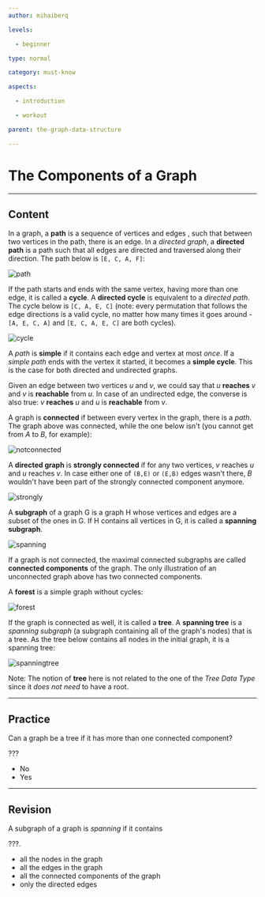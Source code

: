 ```yaml
---
author: mihaiberq

levels:

  - beginner

type: normal

category: must-know

aspects:

  - introduction

  - workout

parent: the-graph-data-structure

---
```


# The Components of a Graph

---
## Content

In a graph, a **path** is a sequence of vertices and edges , such that between two vertices in the path, there is an edge. In a *directed graph*, a **directed path** is a path such that all edges are directed and traversed along their direction. The path below is `[E, C, A, F]`:

![path](https://img.enkipro.com/a37d2d895926bb1f613821c7167001c7.png)

If the path starts and ends with the same vertex, having more than one edge, it is called a **cycle**. A **directed cycle** is equivalent to a *directed path*. The cycle below is `[C, A, E, C]` (note: every permutation that follows the edge directions is a valid cycle, no matter how many times it goes around - `[A, E, C, A]` and `[E, C, A, E, C]` are both cycles).

![cycle](https://img.enkipro.com/20941478ecf64d754af9a4e8c59d369d.png)

A *path* is **simple** if it contains each edge and vertex at most *once*. If a *simple path* ends with the vertex it started, it becomes a **simple cycle**. This is the case for both directed and undirected graphs.

Given an edge between two vertices *u* and *v*, we could say that *u* **reaches** *v* and *v* is **reachable** from *u*. In case of an undirected edge, the converse is also true: *v* **reaches** *u* and *u* is **reachable** from *v*.

A graph is **connected** if between every vertex in the graph, there is a *path*. The graph above was connected, while the one below isn't (you cannot get from *A* to *B*, for example):

![notconnected](https://img.enkipro.com/fd90d6dffb5b81595d3c873ccfda50ff.png)

A **directed graph** is **strongly connected** if for any two vertices, *v* reaches *u* and *u* reaches *v*. In case either one of `(B,E)` or `(E,B)` edges wasn't there, *B* wouldn't have been part of the strongly connected component anymore.

![strongly](https://img.enkipro.com/8134cbbae056863a10e62794630a0189.png)

A **subgraph** of a graph G is a graph H whose vertices and edges are a subset of the ones in G. If H contains all vertices in G, it is called a **spanning subgraph**.

![spanning](https://img.enkipro.com/d1cd4a2bd6749a5c429f3165f6c199bf.png)

If a graph is not connected, the maximal connected subgraphs are called **connected components** of the graph. The only illustration of an unconnected graph above has two connected components.

A **forest** is a simple graph without cycles:

![forest](https://img.enkipro.com/a448db31b72d6170bdf1a2255cc194ba.png)

If the graph is connected as well, it is called a **tree**. A **spanning tree** is a *spanning subgraph* (a subgraph containing all of the graph's nodes) that is a tree. As the tree below contains all nodes in the initial graph, it is a spanning tree:

![spanningtree](https://img.enkipro.com/d2ec82db4ee7155030141438776b2990.png)


Note: The notion of **tree** here is not related to the one of the *Tree Data Type* since it *does not need* to have a root.

---
## Practice

Can a graph be a tree if it has more than one connected component?

???

* No
* Yes

---
## Revision

A subgraph of a graph is *spanning* if it contains

???.

* all the nodes in the graph
* all the edges in the graph
* all the connected components of the graph
* only the directed edges



